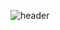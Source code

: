 ![header](https://capsule-render.vercel.app/api?type=Soft&color=FFC448&height=200&section=header&text=Hyunjeen%20GitHub&fontSize=90)
